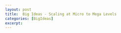 ```yaml
---
layout: post
title:  Big Ideas - Scaling at Micro to Mega Levels
categories: [BigIdeas]
excerpt: 
---
```

